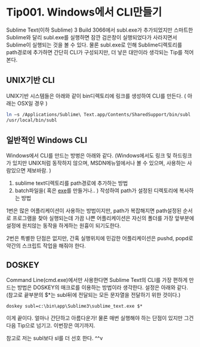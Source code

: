 # Tip001. Windows에서 CLI만들기

Sublime Text(이하 Sublime) 3 Build 3066에서 subl.exe가 추가되었지만 스마트한 Sublime와 달리 subl.exe를 실행하면 잠깐 검은창이 실행되었다가 사라지면서 Sublime이 실행되는 것을 볼 수 있다. 물론 subl.exe로 인해 Sublime디렉토리를 path경로에 추가하면 간단히 CLI가 구성되지만, 더 낳은 대안이라 생각되는 Tip를 적어본다.

## UNIX기반 CLI

UNIX기반 시스템들은 아래와 같이 bin디렉토리에 링크를 생성하여 CLI를 만든다. ( 아래는 OSX일 경우 )

```Bash
ln –s /Applications/Sublime\ Text.app/Contents/SharedSupport/bin/subl
/usr/local/bin/subl
```

## 일반적인 Windows CLI

Windows에서 CLI를 만드는 방벙은 아래와 같다. (Windows에서도 링크 및 하드링크가 있지만 UNIX처럼 동작하지 않으며, MSDN메뉴얼에서나 볼 수 있으며, 사용하는 사람있으면 제보바람. )

1. sublime text디렉토리를 path경로에 추가하는 방법
2. batch파일을( 혹은 [ exe](https://scotch.io/tutorials/open-sublime-text-from-the-command-line-using-subl-exe-windows)를 만들거나.. ) 작성하여 path가 설정된 디렉토리에 복사하는 방법

1번은 많은 어플리케이션이 사용하는 방법이지만, path가 복잡해지면 path설정된 순서로 프로그램을 찾아 실행되는데 가끔 나쁜 어플리케이션은 자신의 폴더를 가장 앞부분에 설정에 원치않는 동작을 하게하는 원흉이 되기도한다.

2번은 특별한 단점은 없지만, 간혹 실행위치에 민감한 어플리케이션은 pushd, popd로 약간의 스크립트 작업을 해줘야 한다.


## DOSKEY

Command Line(cmd.exe)에서만 사용한다면 Sublime Text의 CLI를 가장 편하게 만드는 방법은 DOSKEY의 매크로를 이용하는 방법이라 생각한다. 설정은 아래와 같다. (참고로 끝부분의 $*는 subl뒤에 전달되는 모든 문자열을 전달하기 위한 것이다.)

```batch
doskey subl=c:\bin\app\Sublime3\sublime_text.exe $*
```

이게 끝이다. 얼마나 간단하고 아름다운가! 물론 매번 실행해야 하는 단점이 있지만 그건 다음 Tip으로 넘기고. 이번장은 여기까지.

참고로 저는 subl보다 sl를 더 선호 한다. ^^v
